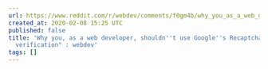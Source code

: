 ```yaml
---
url: https://www.reddit.com/r/webdev/comments/f0gm4b/why_you_as_a_web_developer_shouldnt_use_googles/
created_at: 2020-02-08 15:25 UTC
published: false
title: 'Why you, as a web developer, shouldn''t use Google''s Recaptcha for "human
  verification" : webdev'
tags: []
---
```



